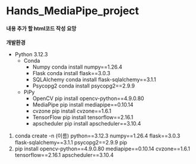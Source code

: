 # Hands_MediaPipe_project


#### 내용 추가 할 html코드 작성 요망

**개발환경**

- Python 3.12.3
    - Conda
        - Numpy               conda install numpy==1.26.4
        - Flask                   conda install flask==3.0.3
        - SQLAlchemy      conda install flask-sqlalchemy==3.1.1
        - Psycopg2           conda install psycopg2==2.9.9
    - PiPy
        - OpenCV             pip install opencv-python==4.9.0.80
        - MediaPipe         pip install mediapipe==0.10.14
        - cvzone               pip install cvzone==1.6.1
        - TensorFlow        pip install tensorflow==2.16.1
        - apscheduler       pip install apscheduler==3.10.4

1. conda create -n (이름) python==3.12.3 numpy==1.26.4 flask==3.0.3 flask-sqlalchemy==3.1.1 psycopg2==2.9.9 pip
2. pip install opencv-python==4.9.0.80 mediapipe==0.10.14 cvzone==1.6.1 tensorflow==2.16.1 apscheduler==3.10.4
